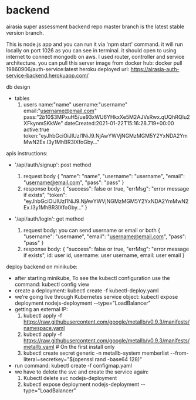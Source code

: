# backend
airasia super assessment backend repo
master branch is the latest stable version branch.

This is node.js app and you can run it via 'npm start' command.
it will run locally on port 1026 as you can see in terminal.
it should open to using internet to connect mongodb on aws.
I used router, controller and service architecture.
you can pull this server image from docker hub: docker pull 19860906/auth-service:latest
heroku deployed url: https://airasia-auth-service-backend.herokuapp.com/

db design
- tables
  1. users
    name:"name"
    username:"username"
    email:"username@email.com"
    pass:"$2b$10$3MPxuH5/ue93xWU6YHkxXe5M2AJVsRwx.qUQhRQIu2XFkynmSKkWe"
    dateCreated:2021-01-22T15:16:28.719+00:00
    active:true
    token:"eyJhbGciOiJIUzI1NiJ9.NjAwYWVjNGMzMGM5Y2YxNDA2YmMwN2Ex.I3y1MhBR3lXfoGby..."

apis instructions:
- '/api/auth/signup': post method
  1. request body
    {
        "name": "name",
        "username": "username",
        "email": "username@email.com",
        "pass": "pass"
    }
  2. response body:
    {
        "success": false or true,
        "errMsg": "error message if exists",
        "token": "eyJhbGciOiJIUzI1NiJ9.NjAwYWVjNGMzMGM5Y2YxNDA2YmMwN2Ex.I3y1MhBR3lXfoGby..."
    }
    
- '/api/auth/login': get method
  1. request body: you can send username or email or both
    {
        "username": "username",
        "email": "username@email.com",
        "pass": "pass"
    }
  2. response body:
    {
        "success": false or true,
        "errMsg": "error message if exists",
        id: user id,
        username: user username,
        email: user email
    }
    
deploy backend on minikube:
  - after starting minikube, To see the kubectl configuration use the command: kubectl config view
  - create a deployment: kubectl create -f kubectl-deploy.yaml
  - we’re going live through Kubernetes service object: kubectl expose deployment nodejs-deployment --type="LoadBalancer"
  - getting an external IP:
    1. kubectl apply -f https://raw.githubusercontent.com/google/metallb/v0.9.3/manifests/namespace.yaml
    2. kubectl apply -f https://raw.githubusercontent.com/google/metallb/v0.9.3/manifests/metallb.yaml # On the first install only
    3. kubectl create secret generic -n metallb-system memberlist --from-literal=secretkey="$(openssl rand -base64 128)"
  - run command: kubectl create -f configmap.yaml
  - we have to delete the svc and create the service again:
    1. Kubectl delete svc nodejs-deployment
    2. kubectl expose deployment  nodejs-deployment --type="LoadBalancer"
  
  
  
  
  
  
  
